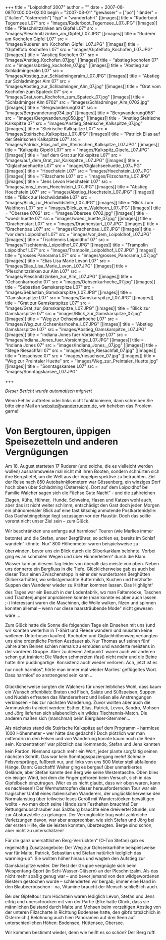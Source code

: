 +++
title = "Loipoldhof 2007"
author = ""
date = 2007-08-08T01:00:00+02:00
begin = "2007-08-01"
"gewässer" = ["po"]
"länder" = ["italien", "österreich"]
"typ" = "wanderfahrt"
[[images]]
title = "Ruderboot Tegernsee L07"
src = "images/Ruderboot_Tegernsee_L07.JPG"
[[images]]
title = "Pleschnitzzinken am Gipfel L07"
src = "images/Pleschnitzzinken_am_Gipfel_L07.JPG"
[[images]]
title = "Ruderer am Kochofen Gipfel L07"
src = "images/Ruderer_am_Kochofen_Gipfel_L07.JPG"
[[images]]
title = "Gipfelfoto Kochofen L07"
src = "images/Gipfelfoto_Kochofen_L07.JPG"
[[images]]
title = "Anstieg Kochofen 07"
src = "images/Anstieg_Kochofen_07.jpg"
[[images]]
title = "abstieg kochofen 07"
src = "images/abstieg_kochofen_07.jpg"
[[images]]
title = "Abstieg zur Schladmingeralm L07"
src = "images/Abstieg_zur_Schladmingeralm_L07.JPG"
[[images]]
title = "Abstieg zur Schladminger Alm 07"
src = "images/Abstieg_zur_Schladminger_Alm_07.jpg"
[[images]]
title = "Grat vom Kochofen zum Spateck 07"
src = "images/Grat_vom_Kochofen_zum_Spateck_07.jpg"
[[images]]
title = "Schladminger Alm 0702"
src = "images/Schladminger_Alm_0702.jpg"
[[images]]
title = "Bergwanderung034"
src = "images/Bergwanderung034.jpg"
[[images]]
title = "Bergwanderung058"
src = "images/Bergwanderung058.jpg"
[[images]]
title = "Anstieg Steirische Kalkspitze 07"
src = "images/Anstieg_Steirische_Kalkspitze_07.jpg"
[[images]]
title = "Steirische Kalkspitze L07"
src = "images/Steirische_Kalkspitze_L07.JPG"
[[images]]
title = "Patriick Elias auf der Steirischen Kalkspitze L07"
src = "images/Patriick_Elias_auf_der_Steirischen_Kalkspitze_L07.JPG"
[[images]]
title = "Kalkspitz Gipelö L07"
src = "images/Kalkspitz_Gipelo_L07.JPG"
[[images]]
title = "auf dem Grat zur Kalkspitze L07"
src = "images/auf_dem_Grat_zur_Kalkspitze_L07.JPG"
[[images]]
title = "Giglachseehuette L07"
src = "images/Giglachseehuette_L07.JPG"
[[images]]
title = "Hoechstein L07"
src = "images/Hoechstein_L07.JPG"
[[images]]
title = "Filzscharte L07"
src = "images/Filzscharte_L07.JPG"
[[images]]
title = "Jens Levon Hoechstein L07"
src = "images/Jens_Levon_Hoechstein_L07.JPG"
[[images]]
title = "Abstieg Hoechstein L07"
src = "images/Abstieg_Hoechstein_L07.JPG"
[[images]]
title = "Blick zur Hochwildstelle L07"
src = "images/Blick_zur_Hochwildstelle_L07.JPG"
[[images]]
title = "Blick zum Waldhorn L07"
src = "images/Blick_zum_Waldhorn_L07.JPG"
[[images]]
title = "Obersee 0702"
src = "images/Obersee_0702.jpg"
[[images]]
title = "woedl huette 07"
src = "images/woedl_huette_07.jpg"
[[images]]
title = "Drachenstart L07"
src = "images/Drachenstart_L07.JPG"
[[images]]
title = "Drachenbau L07"
src = "images/Drachenbau_L07.JPG"
[[images]]
title = "vor dem Loipoldhof L07"
src = "images/vor_dem_Loipoldhof_L07.JPG"
[[images]]
title = "Tischtennis Loipoldhof 07"
src = "images/Tischtennis_Loipoldhof_07.JPG"
[[images]]
title = "Trampolin Loipoldhof L07"
src = "images/Trampolin_Loipoldhof_L07.JPG"
[[images]]
title = "grosses Panorama L07"
src = "images/grosses_Panorama_L07.jpg"
[[images]]
title = "Elias Lisa Marie Levon L07"
src = "images/Elias_Lisa_Marie_Levon_L07.JPG"
[[images]]
title = "Pleschnitzzinken zur Alm L07"
src = "images/Pleschnitzzinken_zur_Alm_L07.JPG"
[[images]]
title = "Ochsenkarhoehe 07"
src = "images/Ochsenkarhoehe_07.jpg"
[[images]]
title = "Sebastian Gamskarspitze L07"
src = "images/Sebastian_Gamskarspitze_L07.JPG"
[[images]]
title = "Gamskarspitze L07"
src = "images/Gamskarspitze_L07.JPG"
[[images]]
title = "Grat zur Gamskarspitze L07"
src = "images/Grat_zur_Gamskarspitze_L07.JPG"
[[images]]
title = "Blick zur Gamskarspitze 07"
src = "images/Blick_zur_Gamskarspitze_07.jpg"
[[images]]
title = "Weg zur Ochsenkarhoehe L07"
src = "images/Weg_zur_Ochsenkarhoehe_L07.JPG"
[[images]]
title = "Abstieg Gamskarspitze L07"
src = "images/Abstieg_Gamskarspitze_L07.JPG"
[[images]]
title = "Indiana Jones fuer Vorsichtige L07"
src = "images/Indiana_Jones_fuer_Vorsichtige_L07.JPG"
[[images]]
title = "Indiana Jones  07"
src = "images/Indiana_Jones__07.jpg"
[[images]]
title = "Stege Riesachfall 07"
src = "images/Stege_Riesachfall_07.jpg"
[[images]]
title = "riesachsee 07"
src = "images/riesachsee_07.jpg"
[[images]]
title = "Weg zur Preintaler Huette"
src = "images/Weg_zur_Preintaler_Huette.jpg"
[[images]]
title = "Sonntagskarsee L07"
src = "images/Sonntagskarsee_L07.JPG"

+++


*Dieser Bericht wurde automatisch migriert*

Wenn Fehler auftreten oder links nicht funktionieren, dann schreiben Sie bitte eine Mail an website@wanderrudern.de, wir beheben das Problem gerne!



# Von Bergtouren, üppigen Speisezetteln und anderen Vergnügungen


Am 18. August starteten 17 Ruderer (und solche, die es vielleicht werden wollen) ausnahmsweise mal nicht mit ihren Booten, sondern schnürten sich ihre Bergstiefel, um die Welt aus der Vogelperspektive zu betrachten. Ziel der Reise nach 850 Autobahnkilometern war Gössenberg, ein winziges Dorf hoch oben über Schladming (Österreich). Dort auf dem Loipoldhof bei Familie Walcher sagen sich die Füchse Gute Nacht“ - und die zahlreichen Ziegen, Kühe, Hühner,  Hunde, Schweine, Hasen und Katzen wohl auch, aber das ist nicht weiter schlimm, entschädigt den Gast doch jeden Morgen ein phänomenaler Blick auf eine fast kitschig anmutende Postkartenidylle: Das Dachsteingebirge liegt sozusagen vor der Haustür. Doch das sollte vorerst nicht unser Ziel sein – zum Glück.

Wir beschränkten uns anfangs auf harmlose“ Touren (wie Marlies immer betonte) und die Stefan, unser Bergführer, so schien es, bereits im Schlaf wandeln“ könnte. Nur“ 800 Höhenmeter waren beispielsweise zu überwinden, bevor uns ein Blick durch die Silberkarklam belohnte. Vorbei ging es an schmalen Wegen und über Hühnerleitern“ durch die Klam. Wasser kam an diesem Tag leider von überall: das meiste von oben. Neben uns donnerte ein Bergfluss in die Tiefe. Glücklicherweise gab es auch bei dieser Tour einen Zwischenstopp in einer der wunderbaren Berghütten (Silberkarhütte), wo selbstgemachte Buttermilch, Kuchen und herzhafte Suppen den Wanderer wieder zu Kräften kommen lassen. Das Highlight“ des Tages war ein Besuch in der Lodenfabrik, wo man Faltenröcke, Taschen und Trachtenjumper anprobieren konnte (man konnte es aber auch lassen ;-) Interessant waren die Maschinen, die Wolle walken, filzen und spinnen konnten allemal – wenn nur diese haarsträubende Mode" nicht gewesen wäre ...

Zum Glück hatte die Sonne die folgenden Tage ein Einsehen mit uns (und wir konnten weiterhin in T-Shirt und Fleece wandern und mussten keine wollenen Unterhosen kaufen). Kochofen und Giglachhöhenweg verlangten uns eine ordentliche Portion Ausdauer ab. Nur Thomas auf seinen fünf Jahre alten Beinen schien niemals zu ermüden und wanderte meistens in der vorderen Gruppe. Aber zu diesem Zeitpunkt  waren auch wir anderen schon gut trainiert: Die Waden schmerzten (fast) nicht mehr und die Beine hatte ihre puddingartige  Konsistenz auch wieder verloren. Ach, jetzt ist es nur noch harmlos“, hörte man immer mal wieder Marlies' geflügeltes Wort. Dass harmlos“ so anstrengend sein kann ...

Glücklicherweise sorgten die Walchers für unser leibliches Wohl, dass kaum ein Wunsch offenblieb: Braten und Fisch, Salate und Süßspeisen, Suppen und Nudeln erfreuten das Wandererherz und ließen alle Anstrengungen verblassen – bis zur nächsten Wanderung. Zuvor wollten aber auch die Armmuskeln trainiert werden: Esther, Elias, Patrick, Levon, Sandro, Mohsen und Jörg lieferten sich allabendlich ein wildes Tischtennis-Match. Die anderen maßen sich (manchmal) beim Biergläser-Stemmen...

Als nächstes stand die Steirische Kalkspitze auf dem Programm – harmlose 1000 Höhenmeter – wer hätte das gedacht!? Doch plötzlich war man mittendrin in den Felsen und von Wanderung konnte kaum noch die Rede sein. Konzentration“ war plötzlich das Kommando, Stefan und Jens kannten kein Pardon. Niemand sprach mehr ein Wort, jeder plante sorgfältig seinen nächsten Schritt. Das war kein Sonntagsspaziergang mehr! Schmale Felsvorsprünge, fußbreit nur, und links von uns 500 Meter steil abfallende Hänge. Dann: Geschafft! Weiter ging es bergauf über unmarkiertes Gelände, aber Stefan kannte den Berg wie seine Westentasche. Oben blies ein eisiger Wind, bei dem die Finger gefroren beim Versuch, sich in das Gipfelbuch einzutragen. (Wer es es nicht glaubt, dass wir oben waren, kann es nachlesen!) Der Wermutstropfen dieser herausfordernden Tour war ein tragischer Unfall eines italienischen Wanderers, der unglücklicherweise den Normalanstieg über teilweise loses Geröll mit Wanderstöcken bewältigen wollte - wo man doch seine Hände zum Festhalten brauchte! Der Rettungshubschrauber aus Salzburg brauchte eine dreiviertel Stunde, um zur Absturzstelle zu gelangen. Der Verunglückte trug wohl zahlreiche Verletzungen davon, war aber ansprechbar, wie sich Stefan und Jörg bei der ersten Hilfe, die sie leisten konnten, überzeugten. Berge sind schön, aber nicht zu unterschätzen!

Für die ganz unersättlichen Berg-Verrückten“ (O-Ton Stefan) gab es regelmäßig Zusatzangebote: Der Weg zur Ochsenkarhöhe beispielsweise war für Malte, Patrick, Sebastian und Stefan natürlich lediglich das warming-up": Sie wollten höher hinaus und wagten den Aufstieg zur Gamskarspitze weiter. Der Rest der Gruppe vergnügte sich beim Wespenfang-Sport (in Schi-Wasser-Gläsern) an der Pleschnitzalm. Als das nicht mehr spaßig genug war – und bevor jemand von den wildgewordenen Biestern gestochen wurde – schlenderten wir bergab, immer eine Hand in den Blaubeerbüschen – na, Vitamine braucht der Mensch schließlich auch.

Bei der Gipfeltour zum Höchstein waren lediglich Levon, Stefan und Jens eifrig und unerschrocken mit von der Partie (Elke hatte Glück, dass sie männlichen Beistand durch Malte und Mohsen beim vorzeitigen Abstieg von der unteren Filzscharte in Richtung Bodensee hatte, den gibt’s tatsächlich in Österreich.) Belohnung auch hier: Panoramen auf drei Seen auf unterschiedlichen Höhen: Bodensee, Hüttensee, Obersee.

Wir kommen bestimmt wieder, denn wie heißt es so schön? Der Berg ruft!